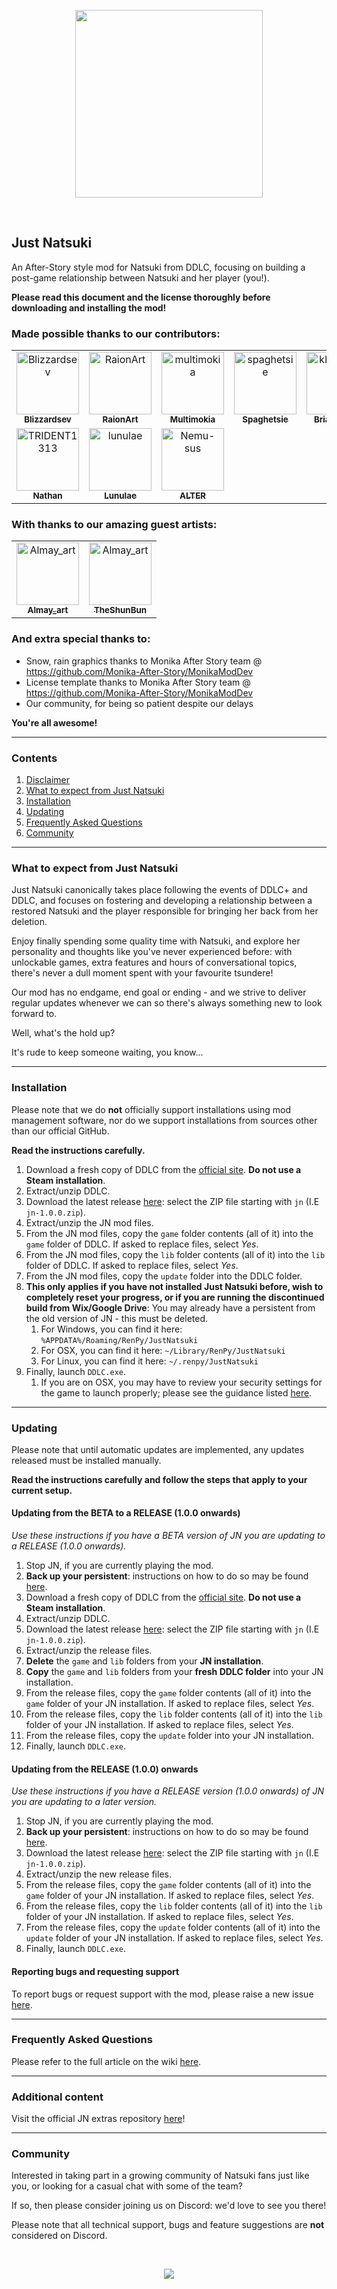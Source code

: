 <p align="center">
    <img src="https://justnatsuki.club/img/logos/jn_1-1-0_logo.png" height="300"/>
</p>
<br>

## Just Natsuki

An After-Story style mod for Natsuki from DDLC, focusing on building a post-game relationship between Natsuki and her player (you!).

**Please read this document and the license thoroughly before downloading and installing the mod!**

### Made possible thanks to our contributors:
<!-- readme: contributors -start -->
<table>
<tr>
    <td align="center">
        <a href="https://github.com/Blizzardsev">
            <img src="https://avatars.githubusercontent.com/u/57731669?v=4" width="100;" alt="Blizzardsev"/>
            <br />
            <sub><b>Blizzardsev</b></sub>
        </a>
    </td>
    <td align="center">
        <a href="https://github.com/RaionArt">
            <img src="https://avatars.githubusercontent.com/u/112613077?v=4" width="100;" alt="RaionArt"/>
            <br />
            <sub><b>RaionArt</b></sub>
        </a>
    </td>
    <td align="center">
        <a href="https://github.com/multimokia">
            <img src="https://avatars.githubusercontent.com/u/22531674?v=4" width="100;" alt="multimokia"/>
            <br />
            <sub><b>Multimokia</b></sub>
        </a>
    </td>
    <td align="center">
        <a href="https://github.com/spaghetsie">
            <img src="https://avatars.githubusercontent.com/u/64098288?v=4" width="100;" alt="spaghetsie"/>
            <br />
            <sub><b>Spaghetsie</b></sub>
        </a>
    </td>
    <td align="center">
        <a href="https://github.com/kkrosie123">
            <img src="https://avatars.githubusercontent.com/u/52429850?v=4" width="100;" alt="kkrosie123"/>
            <br />
            <sub><b>Briar Young</b></sub>
        </a>
    </td>
    <td align="center">
        <a href="https://github.com/Edgarmods">
            <img src="https://avatars.githubusercontent.com/u/68255592?v=4" width="100;" alt="Edgarmods"/>
            <br />
            <sub><b>Edgarmods</b></sub>
        </a>
    </td></tr>
<tr>
    <td align="center">
        <a href="https://github.com/TRIDENT1313">
            <img src="https://avatars.githubusercontent.com/u/86646365?v=4" width="100;" alt="TRIDENT1313"/>
            <br />
            <sub><b>Nathan</b></sub>
        </a>
    </td>
    <td align="center">
        <a href="https://github.com/lunulae">
            <img src="https://avatars.githubusercontent.com/u/45501964?v=4" width="100;" alt="lunulae"/>
            <br />
            <sub><b>Lunulae</b></sub>
        </a>
    </td>
    <td align="center">
        <a href="https://github.com/Nemu-sus">
            <img src="https://avatars.githubusercontent.com/u/43480604?v=4" width="100;" alt="Nemu-sus"/>
            <br />
            <sub><b>ALTER</b></sub>
        </a>
    </td></tr>
</table>
<!-- readme: contributors -end -->

### With thanks to our amazing guest artists:
<table>
    <tr>
        <td align="center">
            <a href="https://twitter.com/art_almay">
                <img src="https://justnatsuki.club/img/portraits/almay.jpg" width="100;" alt="Almay_art"/>
                <br />
                <sub><b>Almay_art</b></sub>
            </a>
        </td>
        <td align="center">
            <a href="https://twitter.com/TheShunBun">
                <img src="https://justnatsuki.club/img/portraits/shunbun.png" width="100;" alt="Almay_art"/>
                <br />
                <sub><b>TheShunBun</b></sub>
            </a>
        </td>
    </tr>
</table>  

### And extra special thanks to:
- Snow, rain graphics thanks to Monika After Story team @ https://github.com/Monika-After-Story/MonikaModDev
- License template thanks to Monika After Story team @ https://github.com/Monika-After-Story/MonikaModDev
- Our community, for being so patient despite our delays

**You're all awesome!**

---

### Contents

1. [Disclaimer](#disclaimer)
2. [What to expect from Just Natsuki](#what-to-expect-from-just-natsuki)
3. [Installation](#installation)
4. [Updating](#updating)
4. [Frequently Asked Questions](#frequently-asked-questions)
5. [Community](#community)

---

### What to expect from Just Natsuki

Just Natsuki canonically takes place following the events of DDLC+ and DDLC, and focuses on fostering and developing a relationship between a restored Natsuki and the player responsible for bringing her back from her deletion.

Enjoy finally spending some quality time with Natsuki, and explore her personality and thoughts like you've never experienced before: with unlockable games, extra features and hours of conversational topics, there's never a dull moment spent with your favourite tsundere!

Our mod has no endgame, end goal or ending - and we strive to deliver regular updates whenever we can so there's always something new to look forward to.

Well, what's the hold up?

It's rude to keep someone waiting, you know...

---

### Installation

Please note that we do **not** officially support installations using mod management software, nor do we support installations from sources other than our official GitHub.

**Read the instructions carefully.**

1. Download a fresh copy of DDLC from the [official site](https://ddlc.moe). **Do not use a Steam installation**.
2. Extract/unzip DDLC.
3. Download the latest release [here](https://github.com/Just-Natsuki-Team/NatsukiModDev/releases): select the ZIP file starting with `jn` (I.E `jn-1.0.0.zip`).
4. Extract/unzip the JN mod files.
5. From the JN mod files, copy the `game` folder contents (all of it) into the `game` folder of DDLC. If asked to replace files, select _Yes_.
6. From the JN mod files, copy the `lib` folder contents (all of it) into the `lib` folder of DDLC. If asked to replace files, select _Yes_.
7. From the JN mod files, copy the `update` folder into the DDLC folder.
8. **This only applies if you have not installed Just Natsuki before, wish to completely reset your progress, or if you are running the discontinued build from Wix/Google Drive**: You may already have a persistent from the old version of JN - this must be deleted.
    1. For Windows, you can find it here: `%APPDATA%/Roaming/RenPy/JustNatsuki`
    2. For OSX, you can find it here: `~/Library/RenPy/JustNatsuki`
    3. For Linux, you can find it here: `~/.renpy/JustNatsuki`
9. Finally, launch `DDLC.exe`.
    1. If you are on OSX, you may have to review your security settings for the game to launch properly; please see the guidance listed [here](https://github.com/Just-Natsuki-Team/NatsukiModDev/issues/221).

---

### Updating

Please note that until automatic updates are implemented, any updates released must be installed manually.

**Read the instructions carefully and follow the steps that apply to your current setup.**

#### Updating from the BETA to a RELEASE (1.0.0 onwards)

*Use these instructions if you have a BETA version of JN you are updating to a RELEASE (1.0.0 onwards).*

1. Stop JN, if you are currently playing the mod.
2. **Back up your persistent**: instructions on how to do so may be found [here](https://github.com/Just-Natsuki-Team/NatsukiModDev/wiki/04:-FAQ#can-i-back-up-my-save-data--how-do-i-find-my-persistent).
3. Download a fresh copy of DDLC from the [official site](https://ddlc.moe). **Do not use a Steam installation**.
4. Extract/unzip DDLC.
5. Download the latest release [here](https://github.com/Just-Natsuki-Team/NatsukiModDev/releases): select the ZIP file starting with `jn` (I.E `jn-1.0.0.zip`).
6. Extract/unzip the release files.
7. **Delete** the `game` and `lib` folders from your **JN installation**.
8. **Copy** the `game` and `lib` folders from your **fresh DDLC folder** into your JN installation.
9. From the release files, copy the `game` folder contents (all of it) into the `game` folder of your JN installation. If asked to replace files, select _Yes_.
10. From the release files, copy the `lib` folder contents (all of it) into the `lib` folder of your JN installation. If asked to replace files, select _Yes_.
11. From the release files, copy the `update` folder into your JN installation.
12. Finally, launch `DDLC.exe`.

#### Updating from the RELEASE (1.0.0) onwards

*Use these instructions if you have a RELEASE version (1.0.0 onwards) of JN you are updating to a later version.*

1. Stop JN, if you are currently playing the mod.
2. **Back up your persistent**: instructions on how to do so may be found [here](https://github.com/Just-Natsuki-Team/NatsukiModDev/wiki/04:-FAQ#can-i-back-up-my-save-data--how-do-i-find-my-persistent).
3. Download the latest release [here](https://github.com/Just-Natsuki-Team/NatsukiModDev/releases): select the ZIP file starting with `jn` (I.E `jn-1.0.0.zip`).
4. Extract/unzip the new release files.
5. From the release files, copy the `game` folder contents (all of it) into the `game` folder of your JN installation. If asked to replace files, select _Yes_.
6. From the release files, copy the `lib` folder contents (all of it) into the `lib` folder of your JN installation. If asked to replace files, select _Yes_.
7. From the release files, copy the `update` folder contents (all of it) into the `update` folder of your JN installation. If asked to replace files, select _Yes_.
8. Finally, launch `DDLC.exe`.

#### Reporting bugs and requesting support

To report bugs or request support with the mod, please raise a new issue [here](https://github.com/Just-Natsuki-Team/NatsukiModDev/issues/new/choose).

---

### Frequently Asked Questions

Please refer to the full article on the wiki [here](https://github.com/Just-Natsuki-Team/NatsukiModDev/wiki/04:-FAQ).

---

### Additional content

Visit the official JN extras repository [here](https://github.com/Just-Natsuki-Team/NatsukiModOutfits)!

---

### Community

Interested in taking part in a growing community of Natsuki fans just like you, or looking for a casual chat with some of the team?

If so, then please consider joining us on Discord: we'd love to see you there!

Please note that all technical support, bugs and feature suggestions are **not** considered on Discord.

<br>
<p align="center">
    <a href="https://discord.gg/sFxdsCBh94">
        <img src="https://discordapp.com/api/guilds/930206430148063242/widget.png?style=banner4"/>
    </a>
</p>
